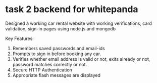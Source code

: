 # task 2 backend for whitepanda

Designed a working car rental website with working verifications, card validation, sign-in pages using node.js and mongodb

Key Features:
1. Remembers saved passwords and email-ids
2. Prompts to sign in before booking any car.
3. Verifies whether email address is valid or not, exits already or not, password matches correctly or not.
4. Secure HTTP Authentication
5. Appropriate flash messages are displayed
